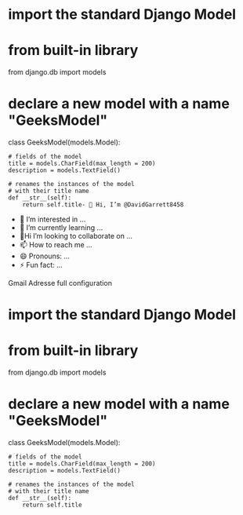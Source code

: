 # import the standard Django Model
# from built-in library
from django.db import models
 
# declare a new model with a name "GeeksModel"
class GeeksModel(models.Model):

    # fields of the model
    title = models.CharField(max_length = 200)
    description = models.TextField()

    # renames the instances of the model
    # with their title name
    def __str__(self):
        return self.title- 👋 Hi, I’m @DavidGarrett8458
- 👀 I’m interested in ...
- 🌱 I’m currently learning ...
- 💞️Hi I’m looking to collaborate on ...
- 📫 How to reach me ...
- 😄 Pronouns: ...
- ⚡ Fun fact: ...

<!---
DavidGarrett8458/DavidGarrett8458 is a ✨ special ✨ repository because its `README.md` (this file) appears on your GitHub profile.
You can click the Preview link to take a look at your changes.
---> Gmail Adresse full configuration 
# import the standard Django Model
# from built-in library
from django.db import models
 
# declare a new model with a name "GeeksModel"
class GeeksModel(models.Model):

    # fields of the model
    title = models.CharField(max_length = 200)
    description = models.TextField()

    # renames the instances of the model
    # with their title name
    def __str__(self):
        return self.title